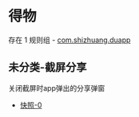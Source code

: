 # 得物

存在 1 规则组 - [com.shizhuang.duapp](/src/apps/com.shizhuang.duapp.ts)

## 未分类-截屏分享

关闭截屏时app弹出的分享弹窗

- [快照-0](https://i.gkd.li/i/13473449)
